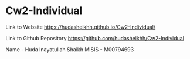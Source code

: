 # Cw2-Individual

Link to Website
https://hudasheikhh.github.io/Cw2-Individual/

Link to Github Repository
https://github.com/hudasheikhh/Cw2-Individual



Name - Huda Inayatullah Shaikh
MISIS - M00794693
